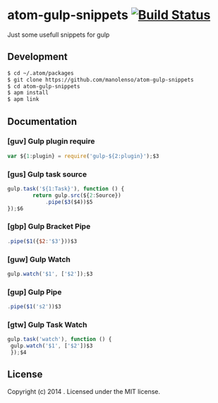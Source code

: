 # atom-gulp-snippets [![Build Status](https://secure.travis-ci.org/manolenso/atom-gulp-snippets.png?branch=master)](http://travis-ci.org/manolenso/atom-gulp-snippets)

Just some usefull snippets for gulp

## Development
```sh
$ cd ~/.atom/packages
$ git clone https://github.com/manolenso/atom-gulp-snippets
$ cd atom-gulp-snippets
$ apm install
$ apm link
```

## Documentation

### [guv] Gulp plugin require

```javascript
var ${1:plugin} = require('gulp-${2:plugin}');$3
```

### [gus] Gulp task source

```javascript
gulp.task('${1:Task}'), function () {
        return gulp.src(${2:Source})
            .pipe($3($4))$5
});$6
```

### [gbp] Gulp Bracket Pipe

```javascript
.pipe($1({$2:'$3'}))$3
```
### [guw] Gulp Watch

```javascript
gulp.watch('$1', ['$2']);$3
```

### [gup] Gulp Pipe

```javascript
.pipe($1('s2'))$3
```

### [gtw] Gulp Task Watch

```javascript
gulp.task('watch'), function () {
 gulp.watch('$1', ['$2'])$3
 });$4
```

## License
Copyright (c) 2014 . Licensed under the MIT license.
